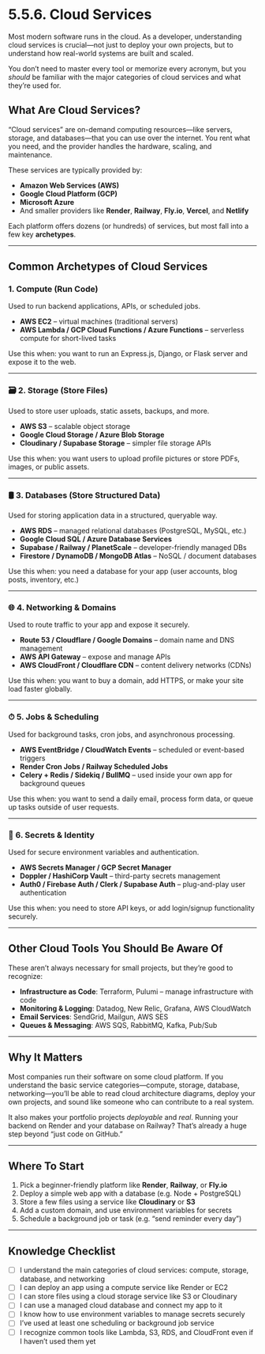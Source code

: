 # 5.5.6. Cloud Services

Most modern software runs in the cloud. As a developer, understanding cloud services is crucial—not just to deploy your own projects, but to understand how real-world systems are built and scaled.

You don’t need to master every tool or memorize every acronym, but you _should_ be familiar with the major categories of cloud services and what they’re used for.

## What Are Cloud Services?

“Cloud services” are on-demand computing resources—like servers, storage, and databases—that you can use over the internet. You rent what you need, and the provider handles the hardware, scaling, and maintenance.

These services are typically provided by:

- **Amazon Web Services (AWS)**
- **Google Cloud Platform (GCP)**
- **Microsoft Azure**
- And smaller providers like **Render**, **Railway**, **Fly.io**, **Vercel**, and **Netlify**

Each platform offers dozens (or hundreds) of services, but most fall into a few key **archetypes**.

---

## Common Archetypes of Cloud Services

### 1. Compute (Run Code)

Used to run backend applications, APIs, or scheduled jobs.

- **AWS EC2** – virtual machines (traditional servers)
- **AWS Lambda / GCP Cloud Functions / Azure Functions** – serverless compute for short-lived tasks

Use this when: you want to run an Express.js, Django, or Flask server and expose it to the web.

---

### 🗃 2. Storage (Store Files)

Used to store user uploads, static assets, backups, and more.

- **AWS S3** – scalable object storage
- **Google Cloud Storage / Azure Blob Storage**
- **Cloudinary / Supabase Storage** – simpler file storage APIs

Use this when: you want users to upload profile pictures or store PDFs, images, or public assets.

---

### 🛢 3. Databases (Store Structured Data)

Used for storing application data in a structured, queryable way.

- **AWS RDS** – managed relational databases (PostgreSQL, MySQL, etc.)
- **Google Cloud SQL / Azure Database Services**
- **Supabase / Railway / PlanetScale** – developer-friendly managed DBs
- **Firestore / DynamoDB / MongoDB Atlas** – NoSQL / document databases

Use this when: you need a database for your app (user accounts, blog posts, inventory, etc.)

---

### 🌐 4. Networking & Domains

Used to route traffic to your app and expose it securely.

- **Route 53 / Cloudflare / Google Domains** – domain name and DNS management
- **AWS API Gateway** – expose and manage APIs
- **AWS CloudFront / Cloudflare CDN** – content delivery networks (CDNs)

Use this when: you want to buy a domain, add HTTPS, or make your site load faster globally.

---

### ⏱ 5. Jobs & Scheduling

Used for background tasks, cron jobs, and asynchronous processing.

- **AWS EventBridge / CloudWatch Events** – scheduled or event-based triggers
- **Render Cron Jobs / Railway Scheduled Jobs**
- **Celery + Redis / Sidekiq / BullMQ** – used inside your own app for background queues

Use this when: you want to send a daily email, process form data, or queue up tasks outside of user requests.

---

### 🔐 6. Secrets & Identity

Used for secure environment variables and authentication.

- **AWS Secrets Manager / GCP Secret Manager**
- **Doppler / HashiCorp Vault** – third-party secrets management
- **Auth0 / Firebase Auth / Clerk / Supabase Auth** – plug-and-play user authentication

Use this when: you need to store API keys, or add login/signup functionality securely.

---

## Other Cloud Tools You Should Be Aware Of

These aren’t always necessary for small projects, but they’re good to recognize:

- **Infrastructure as Code**: Terraform, Pulumi – manage infrastructure with code
- **Monitoring & Logging**: Datadog, New Relic, Grafana, AWS CloudWatch
- **Email Services**: SendGrid, Mailgun, AWS SES
- **Queues & Messaging**: AWS SQS, RabbitMQ, Kafka, Pub/Sub

---

## Why It Matters

Most companies run their software on some cloud platform. If you understand the basic service categories—compute, storage, database, networking—you’ll be able to read cloud architecture diagrams, deploy your own projects, and sound like someone who can contribute to a real system.

It also makes your portfolio projects _deployable_ and _real_. Running your backend on Render and your database on Railway? That’s already a huge step beyond “just code on GitHub.”

---

## Where To Start

1. Pick a beginner-friendly platform like **Render**, **Railway**, or **Fly.io**
2. Deploy a simple web app with a database (e.g. Node + PostgreSQL)
3. Store a few files using a service like **Cloudinary** or **S3**
4. Add a custom domain, and use environment variables for secrets
5. Schedule a background job or task (e.g. “send reminder every day”)

---

## Knowledge Checklist

- [ ] I understand the main categories of cloud services: compute, storage, database, and networking
- [ ] I can deploy an app using a compute service like Render or EC2
- [ ] I can store files using a cloud storage service like S3 or Cloudinary
- [ ] I can use a managed cloud database and connect my app to it
- [ ] I know how to use environment variables to manage secrets securely
- [ ] I’ve used at least one scheduling or background job service
- [ ] I recognize common tools like Lambda, S3, RDS, and CloudFront even if I haven’t used them yet
